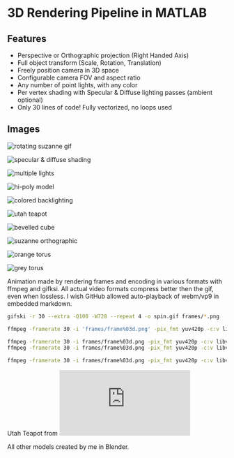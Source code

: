 # 3D Rendering Pipeline in MATLAB

## Features
- Perspective or Orthographic projection (Right Handed Axis)
- Full object transform (Scale, Rotation, Translation)
- Freely position camera in 3D space
- Configurable camera FOV and aspect ratio
- Any number of point lights, with any color
- Per vertex shading with Specular & Diffuse lighting passes (ambient optional)
- Only 30 lines of code! Fully vectorized, no loops used

## Images

![rotating suzanne gif](images/spin.gif)

![specular & diffuse shading](images/sphere_phong.png)

![multiple lights](images/sphere_studio.png)

![hi-poly model](images/suzanne_studio.png)

![colored backlighting](images/suzanne_backlit.png)

![utah teapot](images/teapot_studio.png)

![bevelled cube](images/cube_backlit.png)

![suzanne orthographic](images/suzanne_ortho_colored_lights.png)

![orange torus](images/torus_orange.png)

![grey torus](images/torus.png)


Animation made by rendering frames and encoding in various formats with ffmpeg and gifksi.
All actual video formats compress better then the gif, even when lossless. I wish GitHub 
allowed auto-playback of webm/vp9 in embedded markdown.
```bash
gifski -r 30 --extra -Q100 -W728 --repeat 4 -o spin.gif frames/*.png

ffmpeg -framerate 30 -i 'frames/frame%03d.png' -pix_fmt yuv420p -c:v libx264 -preset veryslow -crf 18 -movflags +faststart -vf "pad=ceil(iw/2)*2:ceil(ih/2)*2" spin.mp4

ffmpeg -framerate 30 -i frames/frame%03d.png -pix_fmt yuv420p -c:v libvpx-vp9 -b:v 0 -crf 31 -pass 1 -f null /dev/null && \
ffmpeg -framerate 30 -i frames/frame%03d.png -pix_fmt yuv420p -c:v libvpx-vp9 -b:v 0 -crf 31 -pass 2 images/spin-2pass.webm

ffmpeg -framerate 30 -i frames/frame%03d.png -pix_fmt yuv420p -c:v libvpx-vp9 -lossless 1 images/spin-lossless.webm
```

Utah Teapot from ![Wikipedia, under CC0 Public Domain](https://wikipedia.org/wiki/File%3AUtah_teapot_%28solid%29.stl)

All other models created by me in Blender.
